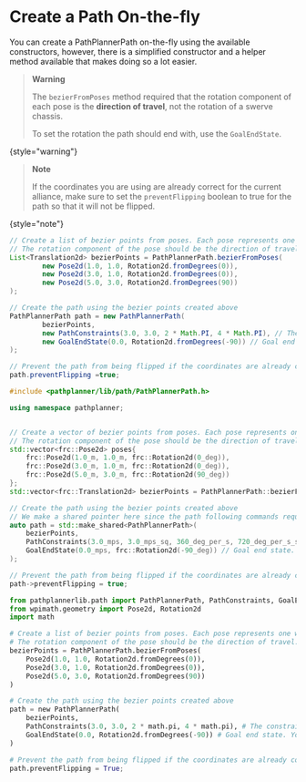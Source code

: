 # Create a Path On-the-fly

You can create a PathPlannerPath on-the-fly using the available constructors, however, there is a simplified constructor
and a helper method available that makes doing so a lot easier.

> **Warning**
>
> The `bezierFromPoses` method required that the rotation component of each pose is the **direction of travel**, not the
> rotation of a swerve chassis.
>
> To set the rotation the path should end with, use the `GoalEndState`.
>
{style="warning"}

> **Note**
>
> If the coordinates you are using are already correct for the current alliance, make sure to set the `preventFlipping`
> boolean to true for the path so that it will not be flipped.
>
{style="note"}

<tabs group="pplib-language">
<tab title="Java" group-key="java">

```Java
// Create a list of bezier points from poses. Each pose represents one waypoint. 
// The rotation component of the pose should be the direction of travel. Do not use holonomic rotation.
List<Translation2d> bezierPoints = PathPlannerPath.bezierFromPoses(
        new Pose2d(1.0, 1.0, Rotation2d.fromDegrees(0)),
        new Pose2d(3.0, 1.0, Rotation2d.fromDegrees(0)),
        new Pose2d(5.0, 3.0, Rotation2d.fromDegrees(90))
);

// Create the path using the bezier points created above
PathPlannerPath path = new PathPlannerPath(
        bezierPoints,
        new PathConstraints(3.0, 3.0, 2 * Math.PI, 4 * Math.PI), // The constraints for this path. If using a differential drivetrain, the angular constraints have no effect.
        new GoalEndState(0.0, Rotation2d.fromDegrees(-90)) // Goal end state. You can set a holonomic rotation here. If using a differential drivetrain, the rotation will have no effect.
);

// Prevent the path from being flipped if the coordinates are already correct
path.preventFlipping =true;
```

</tab>
<tab title="C++" group-key="cpp">

```C++
#include <pathplanner/lib/path/PathPlannerPath.h>

using namespace pathplanner;


// Create a vector of bezier points from poses. Each pose represents one waypoint. 
// The rotation component of the pose should be the direction of travel. Do not use holonomic rotation.
std::vector<frc::Pose2d> poses{
    frc::Pose2d(1.0_m, 1.0_m, frc::Rotation2d(0_deg)),
    frc::Pose2d(3.0_m, 1.0_m, frc::Rotation2d(0_deg)),
    frc::Pose2d(5.0_m, 3.0_m, frc::Rotation2d(90_deg))
};
std::vector<frc::Translation2d> bezierPoints = PathPlannerPath::bezierFromPoses(poses);

// Create the path using the bezier points created above
// We make a shared pointer here since the path following commands require a shared pointer
auto path = std::make_shared<PathPlannerPath>(
    bezierPoints,
    PathConstraints(3.0_mps, 3.0_mps_sq, 360_deg_per_s, 720_deg_per_s_sq), // The constraints for this path. If using a differential drivetrain, the angular constraints have no effect.
    GoalEndState(0.0_mps, frc::Rotation2d(-90_deg)) // Goal end state. You can set a holonomic rotation here. If using a differential drivetrain, the rotation will have no effect.
);

// Prevent the path from being flipped if the coordinates are already correct
path->preventFlipping = true;
```

</tab>
<tab title="Python" group-key="python">

```Python
from pathplannerlib.path import PathPlannerPath, PathConstraints, GoalEndState
from wpimath.geometry import Pose2d, Rotation2d
import math

# Create a list of bezier points from poses. Each pose represents one waypoint. 
# The rotation component of the pose should be the direction of travel. Do not use holonomic rotation.
bezierPoints = PathPlannerPath.bezierFromPoses(
    Pose2d(1.0, 1.0, Rotation2d.fromDegrees(0)),
    Pose2d(3.0, 1.0, Rotation2d.fromDegrees(0)),
    Pose2d(5.0, 3.0, Rotation2d.fromDegrees(90))
)

# Create the path using the bezier points created above
path = new PathPlannerPath(
    bezierPoints,
    PathConstraints(3.0, 3.0, 2 * math.pi, 4 * math.pi), # The constraints for this path. If using a differential drivetrain, the angular constraints have no effect.
    GoalEndState(0.0, Rotation2d.fromDegrees(-90)) # Goal end state. You can set a holonomic rotation here. If using a differential drivetrain, the rotation will have no effect.
)

# Prevent the path from being flipped if the coordinates are already correct
path.preventFlipping = True;
```

</tab>
</tabs>